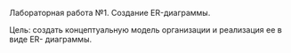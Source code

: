 Лабораторная работа №1. Создание ER-диаграммы.

Цель: создать концептуальную модель организации и реализация ее в виде ER- диаграммы.
